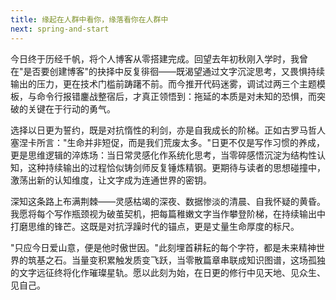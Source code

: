```yaml
---
title: 缘起在人群中看你，缘落看你在人群中
next: spring-and-start
---
```


今日终于历经千帆，将个人博客从零搭建完成。回望去年初秋刚入学时，我曾在"是否要创建博客"的抉择中反复徘徊——既渴望通过文字沉淀思考，又畏惧持续输出的压力，更在技术门槛前踌躇不前。而今推开代码迷雾，调试过两三个主题模板，与命令行报错鏖战整宿后，才真正领悟到：拖延的本质是对未知的恐惧，而突破的关键在于行动的勇气。



选择以日更为誓约，既是对抗惰性的利剑，亦是自我成长的阶梯。正如古罗马哲人塞涅卡所言："生命并非短促，而是我们荒废太多。"日更不仅是写作习惯的养成，更是思维逻辑的淬炼场：当日常灵感化作系统化思考，当零碎感悟沉淀为结构性认知，这种持续输出的过程恰似铸剑师反复锤炼精钢。更期待与读者的思想碰撞中，激荡出新的认知维度，让文字成为连通世界的密钥。



深知这条路上布满荆棘——灵感枯竭的深夜、数据惨淡的清晨、自我怀疑的黄昏。我愿将每个写作瓶颈视为破茧契机，把每篇稚嫩文字当作攀登阶梯，在持续输出中打磨思维的锋芒。这既是对抗浮躁时代的锚点，更是丈量生命厚度的标尺。



"只应今日爱山意，便是他时傲世因。"此刻埋首耕耘的每个字符，都是未来精神世界的筑基之石。当量变积累触发质变飞跃，当零散篇章串联成知识图谱，这场孤独的文字远征终将化作璀璨星轨。愿以此刻为始，在日更的修行中见天地、见众生、见自己。